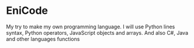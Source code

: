 # EniCode
My try to make my own programming language. I will use Python lines syntax, Python operators, JavaScript objects and arrays. And also C#, Java and other languages functions 
